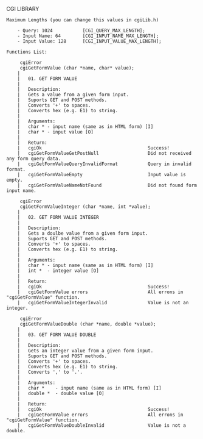 CGI LIBRARY

	Maximum Lengths (you can change this values in cgiLib.h)

		- Query: 1024			[CGI_QUERY_MAX_LENGTH];
		- Input Name: 64 		[CGI_INPUT_NAME_MAX_LENGTH];
		- Input Value: 128		[CGI_INPUT_VALUE_MAX_LENGTH];

	Functions List:

		 cgiError
		 cgiGetFormValue (char *name, char* value);
		|
		|	01. GET FORM VALUE
		|
		|	Description:
		|	Gets a value from a given form input.
		|	Suports GET and POST methods.
		|	Converts '+' to spaces.
		|	Converts hex (e.g. E1) to string.
		|
		|	Arguments:
		|	char * - input name (same as in HTML form) [I]
		|	char * - input value [O]
		|
		|	Return:
		|	cgiOk										Success!
		|	cgiGetFormValueGetPostNull					Did not received any form query data.
		|	cgiGetFormValueQueryInvalidFormat			Query in invalid format.
		|	cgiGetFormValueEmpty						Input value is empty.
		|	cgiGetFormValueNameNotFound					Did not found form input name.

		 cgiError
		 cgiGetFormValueInteger (char *name, int *value);
		|
		|	02. GET FORM VALUE INTEGER
		|
		|	Description:
		|	Gets a doulbe value from a given form input.
		|	Suports GET and POST methods.
		|	Converts '+' to spaces.
		|	Converts hex (e.g. E1) to string.
		|
		|	Arguments:
		|	char * - input name (same as in HTML form) [I]
		|	int *  - integer value [O]
		|
		|	Return:
		|	cgiOk										Success!
		|	cgiGetFormValue errors						All errons in "cgiGetFormValue" function.
		|	cgiGetFormValueIntegerInvalid				Value is not an integer.

		 cgiError
		 cgiGetFormValueDouble (char *name, double *value);
		|
		|	03. GET FORM VALUE DOUBLE
		|
		|	Description:
		|	Gets an integer value from a given form input.
		|	Suports GET and POST methods.
		|	Converts '+' to spaces.
		|	Converts hex (e.g. E1) to string.
		|	Converts ',' to '.'.
		|
		|	Arguments:
		|	char *    - input name (same as in HTML form) [I]
		|	double *  - double value [O]
		|
		|	Return:
		|	cgiOk										Success!
		|	cgiGetFormValue errors						All errons in "cgiGetFormValue" function.
		|	cgiGetFormValueDoubleInvalid				Value is not a double.
